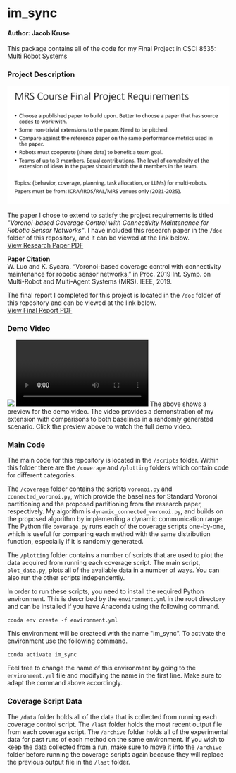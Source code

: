# im_sync

#### Author: Jacob Kruse

This package contains all of the code for my Final Project in CSCI 8535: Multi Robot Systems

### Project Description
![](media/Project_Description.png)

The paper I chose to extend to satisfy the project requirements is titled *"Voronoi-based Coverage Control with Connectivity Maintenance for
Robotic Sensor Networks"*. I have included this research paper in the `/doc` folder of this repository, and it can be viewed at the link below.  
[View Research Paper PDF](https://github.com/jacob-kruse/im_sync/blob/main/doc/Extended_Paper.pdf)

**Paper Citation**  
W. Luo and K. Sycara, “Voronoi-based coverage control with connectivity maintenance for robotic sensor networks,” in Proc. 2019 Int. Symp. on Multi-Robot and Multi-Agent Systems (MRS). IEEE, 2019.

The final report I completed for this project is located in the `/doc` folder of this repository and can be viewed at the link below.  
[View Final Report PDF](https://github.com/jacob-kruse/im_sync/blob/main/doc/Final_Report.pdf)

### Demo Video
[![](media/Preview.gif)](media/Demo_Video.mp4)
![](media/Demo_Video.mp4)
The above shows a preview for the demo video. The video provides a demonstration of my extension with comparisons to both baselines in a randomly generated scenario. Click the preview above to watch the full demo video.

### Main Code
The main code for this repository is located in the `/scripts` folder. Within this folder there are the `/coverage` and `/plotting` folders which contain code for different categories.

The `/coverage` folder contains the scripts `voronoi.py` and `connected_voronoi.py`, which provide the baselines for Standard Voronoi partitioning and the proposed partitioning from the research paper, respectively. My algorithm is `dynamic_connected_voronoi.py`, and builds on the proposed algorithm by implementing a dynamic communication range. The Python file `coverage.py` runs each of the coverage scripts one-by-one, which is useful for comparing each method with the same distribution function, especially if it is randomly generated.

The `/plotting` folder contains a number of scripts that are used to plot the data acquired from running each coverage script. The main script, `plot_data.py`, plots all of the available data in a number of ways. You can also run the other scripts independently.

In order to run these scripts, you need to install the required Python environment. This is described by the `environment.yml` in the root directory and can be installed if you have Anaconda using the following command. 

    conda env create -f environment.yml

This environment will be createed with the name "im_sync". To activate the environment use the following command.

    conda activate im_sync

Feel free to change the name of this environment by going to the `environment.yml` file and modifying the name in the first line. Make sure to adapt the command above accordingly.

### Coverage Script Data
The `/data` folder holds all of the data that is collected from running each coverage control script. The `/last` folder holds the most recent output file from each coverage script. The `/archive` folder holds all of the experimental data for past runs of each method on the same environment. If you wish to keep the data collected from a run, make sure to move it into the `/archive` folder before running the coverage scripts again because they will replace the previous output file in the `/last` folder.
